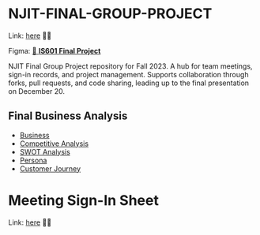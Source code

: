 # NJIT-FINAL-GROUP-PROJECT
Link: [here](https://njit-final-group-project.vercel.app) 🚀🌐 

Figma: [🚀 **IS601 Final Project**](https://www.figma.com/file/sQhb6zsUG9fpHQ6XX3lGB6/IS601---Final?node-id=0%3A1&mode=dev)


NJIT Final Group Project repository for Fall 2023. A hub for team meetings, sign-in records, and project management. Supports collaboration through forks, pull requests, and code sharing, leading up to the final presentation on December 20.

## Final Business Analysis

- [Business](docs/Elite_Business_Cafe_Business_Plan.md)
- [Competitive Analysis](docs/competitive_analysis.md)
- [SWOT Analysis](docs/SWOT.md)
- [Persona](docs/PERSONA.MD)
- [Customer Journey](docs/Customer_Journey.md)
  

# Meeting Sign-In Sheet
Link: [here](docs/sign_in.md) 🚀🌐 


